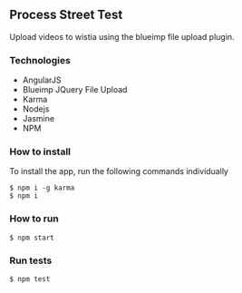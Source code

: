 ## Process Street Test
Upload videos to wistia using the blueimp file upload plugin.

### Technologies
- AngularJS
- Blueimp JQuery File Upload
- Karma
- Nodejs
- Jasmine
- NPM

### How to install
To install the app, run the following commands individually
```
$ npm i -g karma
$ npm i
```

### How to run
```
$ npm start
```

### Run tests
```
$ npm test
```